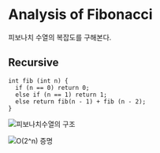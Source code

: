# Analysis of Fibonacci
피보나치 수열의 복잡도를 구해본다.

## Recursive
    int fib (int n) {
      if (n == 0) return 0;
      else if (n == 1) return 1;
      else return fib(n - 1) + fib (n - 2);
    }



![피보나치수열의 구조](https://d2mxuefqeaa7sj.cloudfront.net/s_4208F6B523CA62F0B3B7697FDA4B605DE404B424D3BBAD47490239E1A9449347_1507034795857_image.png)

![O(2^n) 증명](https://d2mxuefqeaa7sj.cloudfront.net/s_4208F6B523CA62F0B3B7697FDA4B605DE404B424D3BBAD47490239E1A9449347_1507035890832_image.png)
